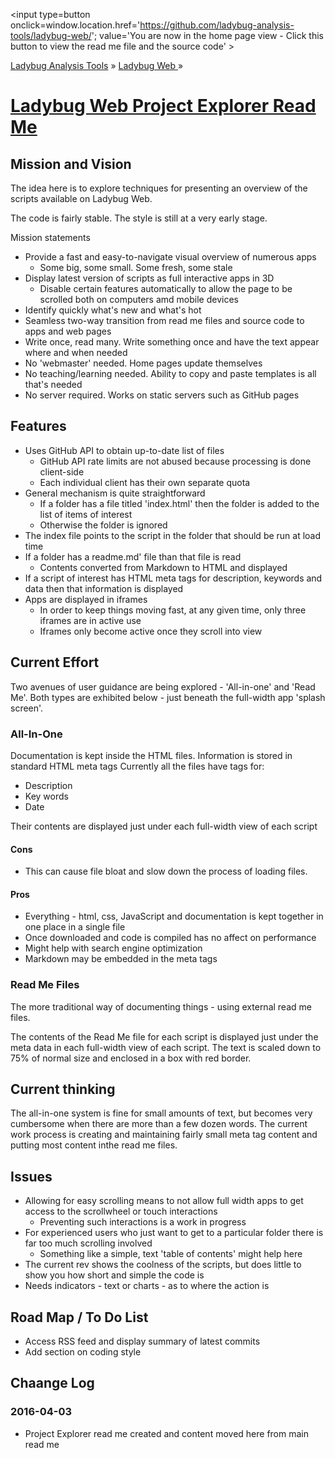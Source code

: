﻿<span style=display:none; >[You are now in a GitHub source code view - click this link to view the home page]( http://ladybug-analysis-tools.github.io/ladybug-web/ "View file as a web page." ) </span>
<input type=button onclick=window.location.href='https://github.com/ladybug-analysis-tools/ladybug-web/'; 
value='You are now in the home page view - Click this button to view the read me file and the source code' >

[Ladybug Analysis Tools]( http://ladybug-analysis-tools.github.io/ ) » [Ladybug Web ]( http://ladybug-analysis-tools.github.io/ladybug-web/ ) »

[Ladybug Web Project Explorer Read Me]( http://ladybug-analysis-tools.github.io/ladybug-web#project-explorer-readme.md )
===


## Mission and Vision

The idea here is to explore techniques for presenting an overview of the scripts available on Ladybug Web.

The code is fairly stable. The style is still at a very early stage.

Mission statements

* Provide a fast and easy-to-navigate visual overview of numerous apps
	* Some big, some small. Some fresh, some stale
* Display latest version of scripts as full interactive apps in 3D
	* Disable certain features automatically to allow the page to be scrolled both on computers amd mobile devices
* Identify quickly what's new and what's hot
* Seamless two-way transition from read me files and source code to apps and web pages
* Write once, read many. Write something once and have the text appear where and when needed
* No 'webmaster' needed. Home pages update themselves
* No teaching/learning needed. Ability to copy and paste templates is all that's needed
* No server required. Works on static servers such as GitHub pages


## Features

* Uses GitHub API to obtain up-to-date list of files
	* GitHub API rate limits are not abused because processing is done client-side
	* Each individual client has their own separate quota
* General mechanism is quite straightforward
	* If a folder has a file titled 'index.html' then the folder is added to the list of items of interest 
	* Otherwise the folder is ignored
* The index file points to the script in the folder that should be run at load time
* If a folder has a readme.md' file than that file is read
	* Contents converted from Markdown to HTML and displayed
* If a script of interest has HTML meta tags for description, keywords and data then that information is displayed
* Apps are displayed in iframes
	* In order to keep things moving fast, at any given time, only three iframes are in active use
	* Iframes only become active once they scroll into view
 


## Current Effort

Two avenues of user guidance are being explored - 'All-in-one' and 'Read Me'. 
Both types are exhibited below - just beneath the full-width app 'splash screen'.

### All-In-One

Documentation is kept inside the HTML files.
Information is stored in standard HTML meta tags
Currently all the files have tags for:

* Description
* Key words
* Date

Their contents are displayed just under each full-width view of each script

#### Cons

* This can cause file bloat and slow down the process of loading files.

#### Pros

* Everything - html, css, JavaScript and documentation is kept together in one place in a single file
* Once downloaded and code is compiled has no affect on performance
* Might help with search engine optimization
* Markdown may be embedded in the meta tags


### Read Me Files

The more traditional way of documenting things - using external read me files.

The contents of the Read Me file for each script is displayed just under the meta data in each full-width view of each script.
The text is scaled down to 75% of normal size and enclosed in a box with red border.

## Current thinking

The all-in-one system is fine for small amounts of text, but becomes very cumbersome when there are more than a few dozen words.
The current work process is creating and maintaining fairly small meta tag content and putting most content inthe read me files.

## Issues

* Allowing for easy scrolling means to not allow full width apps to get access to the scrollwheel or touch interactions
	* Preventing such interactions is a work in progress
* For experienced users who just want to get to a particular folder there is far too much scrolling involved
	* Something like a simple, text 'table of contents' might help here
* The current rev shows the coolness of the scripts, but does little to show you how short and simple the code is
* Needs indicators - text or charts - as to where the action is

## Road Map / To Do List

* Access RSS feed and display summary of latest commits
* Add section on coding style


## Chaange Log

### 2016-04-03

* Project Explorer read me created and content moved here from main read me